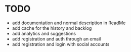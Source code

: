# TODO
* add documentation and normal description in ReadMe 
* add cache for the history and backlog
* add analytics and suggestions 
* add registration and auth through an email 
* add registration and login with social accounts 
